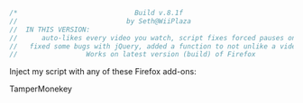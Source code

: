 ```javascript
/*                             Build v.8.1f  
//                           by Seth@WiiPlaza
//  IN THIS VERSION:
//      auto-likes every video you watch, script fixes forced pauses on YouTube caused by Ad-Blockers,                                 
//   fixed some bugs with jQuery, added a function to not unlike a video you (or the script) already liked 
//                 Works on latest version (build) of Firefox  
```
 Inject my script  with any of these Firefox add-ons:
 
TamperMonekey
